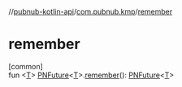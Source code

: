 //[pubnub-kotlin-api](../../index.md)/[com.pubnub.kmp](index.md)/[remember](remember.md)

# remember

[common]\
fun &lt;[T](remember.md)&gt; [PNFuture](-p-n-future/index.md)&lt;[T](remember.md)&gt;.[remember](remember.md)(): [PNFuture](-p-n-future/index.md)&lt;[T](remember.md)&gt;
